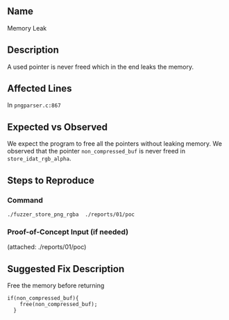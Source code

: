## Name
Memory Leak

## Description
A used pointer is never freed which in the end leaks the memory.


## Affected Lines
In `pngparser.c:867`

## Expected vs Observed
We expect the program to free all the pointers without leaking memory. 
We observed that the pointer `non_compressed_buf` is never freed in `store_idat_rgb_alpha`.


## Steps to Reproduce

### Command

```
./fuzzer_store_png_rgba  ./reports/01/poc
```
### Proof-of-Concept Input (if needed)
(attached: ./reports/01/poc)

## Suggested Fix Description
Free the memory before returning
```
if(non_compressed_buf){
    free(non_compressed_buf);
  }
```